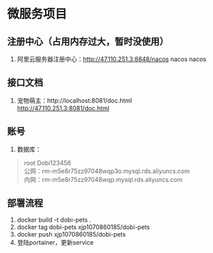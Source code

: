 # 微服务项目

## 注册中心（占用内存过大，暂时没使用）  
1. 阿里云服务器注册中心：http://47.110.251.3:8848/nacos  nacos  nacos  

## 接口文档  
1. 宠物萌主：http://localhost:8081/doc.html  http://47.110.251.3:8081/doc.html  



## 账号  
1. 数据库：
> root Dobi123456  
> 公网：rm-m5e8r75zz97048wqp3o.mysql.rds.aliyuncs.com  
> 内网：rm-m5e8r75zz97048wqp.mysql.rds.aliyuncs.com  

## 部署流程  
1. docker build -t dobi-pets .  
2. docker tag dobi-pets xjp1070860185/dobi-pets  
3. docker push xjp1070860185/dobi-pets  
4. 登陆portainer，更新service  



